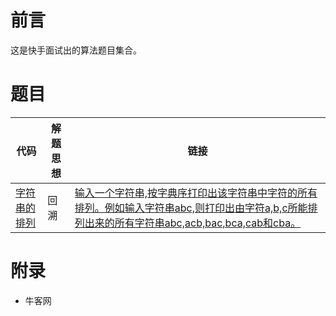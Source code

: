 # 前言

这是快手面试出的算法题目集合。

# 题目

| 代码 | 解题思想 | 链接 |
| ---- | ---- | ---- |
| [字符串的排列](Demo1.java) | 回溯 | [输入一个字符串,按字典序打印出该字符串中字符的所有排列。例如输入字符串abc,则打印出由字符a,b,c所能排列出来的所有字符串abc,acb,bac,bca,cab和cba。](https://www.nowcoder.com/practice/4f31423f126749ab9196c97c5117bcb9) |


# 附录

 - 牛客网
